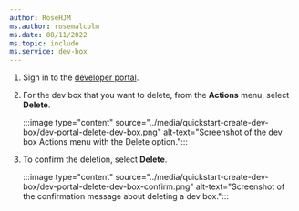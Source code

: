 ```yaml
---
author: RoseHJM
ms.author: rosemalcolm
ms.date: 08/11/2022
ms.topic: include
ms.service: dev-box
---
```


1. Sign in to the [developer portal](https://aka.ms/devbox-portal).

1. For the dev box that you want to delete, from the **Actions** menu, select **Delete**.

   :::image type="content" source="../media/quickstart-create-dev-box/dev-portal-delete-dev-box.png" alt-text="Screenshot of the dev box Actions menu with the Delete option.":::

1. To confirm the deletion, select **Delete**.

   :::image type="content" source="../media/quickstart-create-dev-box/dev-portal-delete-dev-box-confirm.png" alt-text="Screenshot of the confirmation message about deleting a dev box.":::
